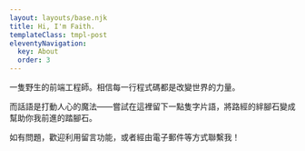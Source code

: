 ```yaml
---
layout: layouts/base.njk
title: Hi, I'm Faith.
templateClass: tmpl-post
eleventyNavigation:
  key: About
  order: 3
---
```


一隻野生的前端工程師。相信每一行程式碼都是改變世界的力量。

而話語是打動人心的魔法——嘗試在這裡留下一點隻字片語，將路經的絆腳石變成幫助你我前進的踏腳石。

如有問題，歡迎利用留言功能，或者經由電子郵件等方式聯繫我！
